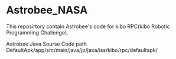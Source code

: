 # Astrobee_NASA

This reposirtory contain Astrobee's code for kibo RPC(kibo Robotic Programming Challenge).

Astrobee Java Sourse Code path 
DefaultApk/app/src/main/java/jp/jaxa/iss/kibo/rpc/defaultapk/


